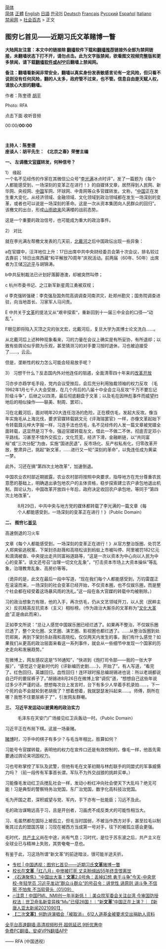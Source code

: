  <!-- 面包屑导航 --> <div class="breadcrumb"><!-- GTranslate: https://gtranslate.io/ -->  <div class="switcher notranslate">  <div class="selected">  <a href="#" onclick="return false;"> 简体</a>  </div>  <div class="option">  <a href="https://www.bannedbook.org" onclick="doGTranslate('zh-CN|zh-CN');jQuery('div.switcher div.selected a').html(jQuery(this).html());return false;" title="简体中文" class="nturl selected"> 简体</a>  <a href="https://www.bannedbook.org/zh-tw/" onclick="doGTranslate('zh-CN|zh-TW');jQuery('div.switcher div.selected a').html(jQuery(this).html());return false;" title="繁體中文" class="nturl"> 正體</a>  <a href="https://www.bannedbook.org/en/" onclick="doGTranslate('zh-CN|en');jQuery('div.switcher div.selected a').html(jQuery(this).html());return false;" title="English" class="nturl"> English</a>  <a href="https://www.bannedbook.org/ja/" onclick="doGTranslate('zh-CN|ja');jQuery('div.switcher div.selected a').html(jQuery(this).html());return false;" title="日本語" class="nturl"> 日語</a>  <a href="https://www.bannedbook.org/ko/" onclick="doGTranslate('zh-CN|ko');jQuery('div.switcher div.selected a').html(jQuery(this).html());return false;" title="한국어" class="nturl"> 한국어</a>  <a href="https://www.bannedbook.org/de/" onclick="doGTranslate('zh-CN|de');jQuery('div.switcher div.selected a').html(jQuery(this).html());return false;" title="Deutsch" class="nturl"> Deutsch</a>  <a href="https://www.bannedbook.org/fr/" onclick="doGTranslate('zh-CN|fr');jQuery('div.switcher div.selected a').html(jQuery(this).html());return false;" title="Français" class="nturl"> Français</a>  <a href="https://www.bannedbook.org/ru/" onclick="doGTranslate('zh-CN|ru');jQuery('div.switcher div.selected a').html(jQuery(this).html());return false;" title="Русский" class="nturl"> Русский</a>  <a href="https://www.bannedbook.org/es/" onclick="doGTranslate('zh-CN|es');jQuery('div.switcher div.selected a').html(jQuery(this).html());return false;" title="Español" class="nturl"> Español</a>  <a href="https://www.bannedbook.org/it/" onclick="doGTranslate('zh-CN|it');jQuery('div.switcher div.selected a').html(jQuery(this).html());return false;" title="Italiano" class="nturl"> Italiano</a>  </div>  </div>      <div class='breadcrumb-sub'><!-- Breadcrumb NavXT 6.3.0 --> <a href="https://www.bannedbook.org/" class="home">禁闻网</a> &gt; <a href="https://www.bannedbook.org/bnews/baitai/" class="category">社会百态</a> &gt; 正文</div></div><h2>图穷匕首见——近期习氏文革赌博一瞥</h2> <p class="notice"><b>大陆网友注意：本文中的链接除 <a href="https://github.com/bannedbook/fanqiang" >翻墙</a>软件下载和<a href="https://github.com/killgcd/justmysocks/blob/master/README.md">翻墙推荐</a>链接外全部为禁网链接，未翻墙状态下打不开，请勿点击。此为文字版禁闻，欲看图文视频完整版和更多禁闻，请下载<a href="https://github.com/bannedbook/fanqiang">翻墙软件或APP</a>后翻墙上禁闻网。</p><p>备注：翻墙看新闻非常安全，翻墙以真实身份发表敏感言论有一定风险，但只看不说则没有任何风险，翻的人太多，政府管不过来，也不管。信息自由是天赋人权，请放心大胆的翻墙。</b></p>  <div class="entry"> <p>作者：陈奎德 <span class='wp_keywordlink'><a href="https://www.bannedbook.org/forum10/topic196.html" title="胡平" target="_blank">胡平</a></span>  </p> <p></p> <p>Photo: RFA</p> <p> <p> <p><p>点击下面 收听音频</p> <p>00:00/<strong class="duration">00:00</strong></p> <p> </p> <p><p><strong>主持人：陈奎德</strong><br /> <strong>座谈人：胡平先生： 《北京之春》荣誉主编</strong></p> <p><strong>一、 左调檄文<a href="https://www.bannedbook.org/bnews/tag/%E5%AE%98%E5%AA%92/" class="st_tag internal_tag" rel="tag" title="标签 官媒 下的日志">官媒</a>转发，何种信号？</strong></p> <p>1） 缘起<br /> 一个名不见经传的作家在其微信公众号“<a href="https://www.bannedbook.org/bnews/tag/%e6%9d%8e%e5%85%89%e6%bb%a1/" class="st_tag internal_tag" rel="tag" title="标签 李光满 下的日志">李光满</a>冰点时评”，发了一篇题为《每个 人都能感受到，一场深刻的变革正在进行！》的自媒体文章，居然得到人民网、新华网、央视网、<span class='wp_keywordlink_affiliate'><a href="https://www.bannedbook.org/" title="中国" target="_blank">中国</a></span>军网、环球网、中青网等众多官媒转发。文称，“<a href="https://www.bannedbook.org/bnews/tag/%E4%B8%AD%E5%9B%BD/" class="st_tag internal_tag" rel="tag" title="标签 中国 下的日志">中国</a>正在发生重大变化，从经济领域、金融领域、文化领域到政治领域都在发生一场深刻的变革，或者也可以说是一场深刻的革命。这是一次从资本集团向人民群众的回归”。该檄文的出台，形成<span class='wp_keywordlink'><a href="https://www.bannedbook.org/forum11/topic603.html" title="我们告诉未来 第五集 山雨欲来" target="_blank">山雨欲来</a></span>风满楼的战前态势。</p> <p>这是一个重要的政治信号，也可能成为重大的政治事件。</p> <p>2） 对比</p>  <p>就在李光满左帮檄文发表的几天前，<a href="https://www.bannedbook.org/bnews/tag/%E5%8C%97%E6%88%B4%E6%B2%B3/" class="st_tag internal_tag" rel="tag" title="标签 北戴河 下的日志">北戴河</a>之后中国政坛出现一些异象：</p> <p>a在官媒中，汪洋地位上升：17日出席中共中央财经委员会第十次会议，排名较过去靠前；18日出席西藏“和平解放70周年”庆祝活动。前两届（60年、50年）出席者为王储<a href="https://www.bannedbook.org/bnews/tag/%e4%b9%a0%e8%bf%91%e5%b9%b3/" class="st_tag internal_tag" rel="tag" title="标签 习近平 下的日志">习近平</a>与胡锦涛。</p> <p>b中共反制裁法已计划好落脚港澳，却被突然叫停；</p> <p>c 杭州市委书记、之江新军新星周江勇被双规；</p> <p>d 李克强转强硬：李克强及国务院高调调查河南洪灾，赴郑州勘灾；国务院调查进驻，向当地首长、习家军人马问责。</p> <p>E 中共关于<a href="https://www.bannedbook.org/bnews/tag/%e6%96%87%e9%9d%a9/" class="st_tag internal_tag" rel="tag" title="标签 文革 下的日志">文革</a>的提法又从“艰辛探索“，重新回到十一届三中全会的口径—“动乱”。</p> <p>F眼见即将陷入灭顶之灾的张文宏，北戴河后，复旦大学为其博士论文洗白……。</p> <p>从北戴河后上述种种现象看来，习的力量在会议上确实是有所妥协，有所退却；以致有些舆论似乎颇为乐观，甚至猜测习的对手要习按时退休，习也被迫接受了……，云云。</p> <p>但是，垄断性的权力怎么可能会轻易放手呢？</p> <p>3） 习想干什么？反击国内外对他连任的阻遏，全面清零四十年来的<a href="https://www.bannedbook.org/bnews/tag/%e6%94%b9%e9%9d%a9%e5%bc%80%e6%94%be/" class="st_tag internal_tag" rel="tag" title="标签 改革开放 下的日志">改革开放</a></p> <p>习亦步亦趋学毛手段，党内会议受挫后，会后充分利用独裁领袖的权力反攻 （毛1962年1月七千人大会受挫，在几个月后的八届十中全会立马反攻“千万不要忘记阶级斗争”，后继之以四清，最后彻底翻盘于文革；以及毛在因林彪事件而威望扫地后的相似操作——联美、制周、罢邓）。</p>  <p>习在北戴河后，面对明年20大连任泡汤的危险，正在模仿毛，发起大反攻。像当年实施毛从上海北伐，要求官媒转载姚文元《评海瑞罢官》一样，亦像文革起始下令转载聂元梓大字报一样，习连手法也仿毛，名不见经传的人发一篇文章被党媒全面转载，这显然是习下令，强迫官媒转载左文，借此一不做二不休，彻底否定邓小平路线。习甚至不惜外交孤立，文化荒芜，经济下滑，金融断链，以“共同富裕”或“三次分配”为由，实施“国进民退”，反市场化、反产权私有化，归零改革开放，整肃异己，挑起“新文革，……进行又一轮”深刻的革命”，以免连任成为黄粱一梦。</p> <p>此外，习还在搞&#8221;第四次土地改革&#8221;，加速倒退。</p> <p>中国农业农村部近期披露，农业农村部将按照中央要求，指导地方在充分尊重农民意愿的基础上，明确退出承包地农户的主体资格，稳步探索建立农户承包地退出机制。舆论认为，中国改革开放四十年后，政府决定收回农户承包地，等同于“第四次土地改革”。</p> <figure class="image-richtext image-inline captioned"><figcaption class="image-caption">8月29日，中共中央与地方党的媒体都转载了李光满的一篇文章《每个人都能感受到，一场深刻的变革正在进行！》（Public Domain）</figcaption><p></p> </figure> <p><strong>二、 图穷匕<a href="https://www.bannedbook.org/bnews/tag/%E9%A6%96%E8%A7%81/" class="st_tag internal_tag" rel="tag" title="标签 首见 下的日志">首见</a></strong></p> <p>高速倒退的习火车</p> <p>文章《每个人都能感受到，一场深刻的变革正在进行！》从官方整治饭圈、处罚艺人郑爽偷逃税案、下架封杀赵薇和高晓松谈到蚂蚁上市被叫停、阿里被罚182亿元和滴滴被查、中央提出走共同富裕道路等，“这是一次以资本为中心向以人民为中心的变革”。该文还号召“治理一切文化乱象”，“打击资本市场上大资本操纵”等乱象，治理教育乱象、高房价等等。</p> <p>（诡异的是，此文在最后一段中写道，“现在我们每个人都能感受到，万钧雷霆正在滚滚而来，一场深刻的社会变革已经开始，不仅资本圈，也不仅娱乐圈，而是整个社会都在经受着这场暴风雨的洗礼。”这一段在各大官媒的转载中均被剔除。）</p> <p>习的政治想象力有限，他的入手，再次仿毛，仍从文艺领域开刀，以人民（民粹主义）反抗精英反抗资本（主义）相标榜。（作为政治大厮杀的文革称为“<span class='wp_keywordlink'><a href="https://www.bannedbook.org/forum2/topic973.html" title="《文化大革命：历史真相和集体记忆》" target="_blank">文化大革命</a></span>”正是由此而来）。</p> <p>正如李文所说：“总让人感觉中国娱乐圈已经烂透了。如果再不整治，不仅娱乐圈烂透了，整个文化圈、文艺圈、演艺圈、影视圈也都烂透了。……从整治饭圈到处罚郑爽，再到下架封杀赵薇和高晓松，仅仅两天内发生的事，我们有什么感觉？如果我们从更高的政治层面来看这一系列事件，就会从一些细节中发现一个国家的历史走向和发展趋势。”</p> <p>在微博上，网友感叹这是“516通知”，“快进到《炮打司令部——我的一张大字报》”，“感觉这个是新时代的《评新编历史剧……》，开始了”。有人写道，“看完了。红色回归，英雄回归，血性回归！连环球时报总编胡锡进也说：所以老胡都说自己吓的要尿裤子了。”胡锡进8月26日在微博上曾“调侃”道，“想想自己这些年说过多少不严谨的话，想想每次台上发言时，台下有多少人举着手机录拍……，下一个死的会不会就轮到老胡我了？想着想着，我就瑟瑟发抖起来……。师傅，厕所在哪？我憋不住要尿裤子了”，引发网友群嘲。</p>  <p><strong>三、 习近平发运动以披黄袍的政治实力</strong></p> <figure class="image-richtext image-inline captioned"><figcaption class="image-caption">毛泽东在天安门广场接见红卫兵轰动一时。（Public Domain）</figcaption></figure> <p> 习近平正在布局下棋。这是一场豪赌。</p> <p><a href="https://www.bannedbook.org/bnews/tag/%E8%B5%8C%E5%8D%9A/" class="st_tag internal_tag" rel="tag" title="标签 赌博 下的日志">赌博</a>时，习手中的棋子有多少？与毛当年相比，胜算如何？</p> <p>习能号令官媒转载，表明他的权力在宣传口还是有效控制的，像毛一样，他首先需要通过舆论来巩固权力。</p> <p>习也号称掌控了军队及武警，但他有毛在文革初期与林彪联手的同盟式的军事威慑力吗？（前一段传有军事首长谓，军队不为外交战狼的挑衅买单。）</p> <p>习能像毛发动红卫兵搅乱社会一样，发动小粉红冲向社会使天下大乱吗？绝无可能！习是典型的警察特务治党国，东厂治党国，数字化高科技治党国。</p> <p>毛为开国之君，深积威望与党、军内，手下亦有一批能臣；习远不及此。</p> <p>毛的政治谋略远高于习，且是开创者，习画虎不成反类犬的可能性相当大。</p> <p>习、毛虽然都在国际上被孤立，但毛当时国弱，不被当作西方对手，甚至拉毛以制衡其过去的盟国苏联；习现在被西方当成第一号对手，往下的被孤立感会更强。</p> <p>毛时代，<span class='wp_keywordlink'><a href="https://www.bannedbook.org/forum2/topic6177.html" title="《共产主义的终极目的》" target="_blank">共产主义</a></span>尚在中途，尚有气息；习时代，是位于苏东波之后，共产主义在全球业已与精神上失败，其势奄奄一息也。</p> <p>有鉴于此，习这场所谓“新文革”的前途暗淡，很可能半途夭折。</p>  <ul class='op-related-articles' title='相关阅读'> <li><a href='https://www.bannedbook.org/bnews/ssgc/20210902/1617297.html' target='_blank'>专栏 | 中国透视：图穷匕首见——近期习氏<b>文革</b>赌博一瞥</a></li> <li><a href='https://www.bannedbook.org/bnews/headline/20210902/1617278.html' target='_blank'>校长在<b>文革</b>「红八月」中惨被打死 丈夫盼缉凶55年终含恨离世</a></li> <li><a href='https://www.bannedbook.org/bnews/bannedvideo/20210901/1617274.html' target='_blank'>《石涛聚焦》“中国出大事！<b>文革</b>2.0号角：丢掉幻想 勇于斗争”今天-中央党校-年轻学员 习近平发动”群众斗群众“的号召令：讲党性 讲原则 讲斗争 不信邪 不怕鬼 不当软骨头（01/09）</a></li> <li><a href='https://www.bannedbook.org/bnews/taiwannews/20210901/1617270.html' target='_blank'>🔥注意！中国PMI、NMI创一年半新低！｜美众院军委会关注台湾 今审国防授权法｜世卫命名新变异株“Mu”已侵26国！｜“新<b>文革</b>”中国正在上演？｜【新唐人亚太新闻20210901】</a></li> <li><a href='https://www.bannedbook.org/bnews/headline/20210901/1617268.html' target='_blank'>【二次<b>文革</b>】何韵诗演唱会「被取消」 612人道基金被要求交出捐助人资料</a></li> </ul> <p class="texttj"> <a href="https://github.com/bannedbook/fanqiang/wiki/V2ray%E6%9C%BA%E5%9C%BA" target="_blank">全平台高速翻墙:高清视频秒开,超低延迟,9折优惠中</a><br/> <a href="https://github.com/bannedbook/fanqiang/wiki/%E7%A6%81%E9%97%BB%E7%BD%91%E5%AE%89%E5%8D%93%E7%BF%BB%E5%A2%99%E6%96%B0%E9%97%BBAPP" target="_blank">免费PC翻墙、安卓VPN翻墙APP</a></p><p>              			    —— RFA (中国透视） </p><a name='sharetosocial'></a>  <div style="margin-bottom:5px;padding-bottom:5px;clear:both"> <div id="archive-pix-1" class="banner-ads"> <!-- AuctionX Display platform tag START --> <div id="26318x728x90x621x_ADSLOT2" clicktrack="%%CLICK_URL_ESC%%"></div> <!-- AuctionX Display platform tag END --> </div> <div id="archive-pix-2" class="banner-ads"> <!-- AuctionX Display platform tag START --> <div id="26315x300x250x621x_ADSLOT2" clicktrack="%%CLICK_URL_ESC%%"></div> <!-- AuctionX Display platform tag END --> </div> </div>  <div id="archive-pix-1" class="banner-ads"> <!-- AuctionX Display platform tag START --> <div id="26318x728x90x621x_ADSLOT3" clicktrack="%%CLICK_URL_ESC%%"></div> <!-- AuctionX Display platform tag END --> </div> </div><!--END ENTRY--> 